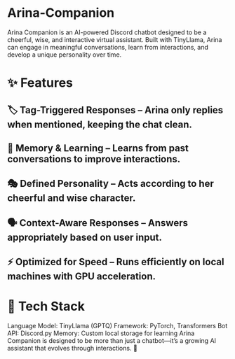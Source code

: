 # Arina-Companion
Arina Companion is an AI-powered Discord chatbot designed to be a cheerful, wise, and interactive virtual assistant. Built with TinyLlama, Arina can engage in meaningful conversations, learn from interactions, and develop a unique personality over time.

# ✨ Features
## 🏷 Tag-Triggered Responses – Arina only replies when mentioned, keeping the chat clean.
## 🧠 Memory & Learning – Learns from past conversations to improve interactions.
## 🎭 Defined Personality – Acts according to her cheerful and wise character.
## 🗣 Context-Aware Responses – Answers appropriately based on user input.
## ⚡ Optimized for Speed – Runs efficiently on local machines with GPU acceleration.

# 🔧 Tech Stack
Language Model: TinyLlama (GPTQ)
Framework: PyTorch, Transformers
Bot API: Discord.py
Memory: Custom local storage for learning
Arina Companion is designed to be more than just a chatbot—it’s a growing AI assistant that evolves through interactions. 🚀
